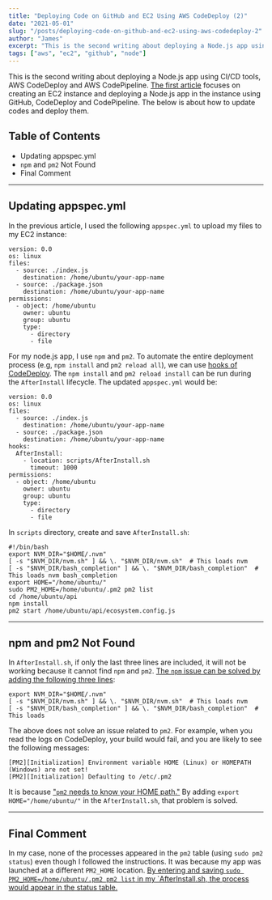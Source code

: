 ```yaml
---
title: "Deploying Code on GitHub and EC2 Using AWS CodeDeploy (2)"
date: "2021-05-01"
slug: "/posts/deploying-code-on-github-and-ec2-using-aws-codedeploy-2"
author: "James"
excerpt: "This is the second writing about deploying a Node.js app using CI/CD tools, AWS CodeDeploy and AWS CodePipeline."
tags: ["aws", "ec2", "github", "node"]
---
```


This is the second writing about deploying a Node.js app using CI/CD tools, AWS CodeDeploy and AWS CodePipeline. [The first article](/posts/deploying-code-on-github-and-ec2-using-aws-codedeploy) focuses on creating an EC2 instance and deploying a Node.js app in the instance using GitHub, CodeDeploy and CodePipeline. The below is about how to update codes and deploy them.

## Table of Contents
- Updating appspec.yml
- `npm` and `pm2` Not Found
- Final Comment

-----
## Updating appspec.yml
In the previous article, I used the following `appspec.yml` to upload my files to my EC2 instance:
```
version: 0.0
os: linux
files:
  - source: ./index.js
    destination: /home/ubuntu/your-app-name
  - source: ./package.json
    destination: /home/ubuntu/your-app-name
permissions:
  - object: /home/ubuntu
    owner: ubuntu
    group: ubuntu
    type:
      - directory
      - file
```

For my node.js app, I use `npm` and `pm2`. To automate the entire deployment process (e.g, `npm install` and `pm2 reload all`), we can use [hooks of CodeDeploy](https://docs.aws.amazon.com/codedeploy/latest/userguide/reference-appspec-file-structure-hooks.html). The `npm install` and `pm2 reload install` can be run during the `AfterInstall` lifecycle. The updated `appspec.yml` would be:
```
version: 0.0
os: linux
files:
  - source: ./index.js
    destination: /home/ubuntu/your-app-name
  - source: ./package.json
    destination: /home/ubuntu/your-app-name
hooks:
  AfterInstall:
    - location: scripts/AfterInstall.sh
      timeout: 1000
permissions:
  - object: /home/ubuntu
    owner: ubuntu
    group: ubuntu
    type:
      - directory
      - file
```

In `scripts` directory, create and save `AfterInstall.sh`:
```
#!/bin/bash
export NVM_DIR="$HOME/.nvm"
[ -s "$NVM_DIR/nvm.sh" ] && \. "$NVM_DIR/nvm.sh"  # This loads nvm
[ -s "$NVM_DIR/bash_completion" ] && \. "$NVM_DIR/bash_completion"  # This loads nvm bash_completion
export HOME="/home/ubuntu/"
sudo PM2_HOME=/home/ubuntu/.pm2 pm2 list
cd /home/ubuntu/api
npm install
pm2 start /home/ubuntu/api/ecosystem.config.js
```

-----
## npm and pm2 Not Found
In `AfterInstall.sh`, if only the last three lines are included, it will not be working because it cannot find `npm` and `pm2`. [The `npm` issue can be solved by adding the following three lines](https://stackoverflow.com/questions/46048453/aws-codedeploy-command-not-found):
```
export NVM_DIR="$HOME/.nvm"
[ -s "$NVM_DIR/nvm.sh" ] && \. "$NVM_DIR/nvm.sh"  # This loads nvm
[ -s "$NVM_DIR/bash_completion" ] && \. "$NVM_DIR/bash_completion"  # This loads 
```

The above does not solve an issue related to `pm2`. For example, when you read the logs on CodeDeploy, your build would fail, and you are likely to see the following messages: 
```
[PM2][Initialization] Environment variable HOME (Linux) or HOMEPATH (Windows) are not set!
[PM2][Initialization] Defaulting to /etc/.pm2
```

It is because ["`pm2` needs to know your HOME path."](https://github.com/Unitech/pm2/issues/1818) By adding `export HOME="/home/ubuntu/"` in the `AfterInstall.sh`, that problem is solved.

-----
## Final Comment
In my case, none of the processes appeared in the `pm2` table (using `sudo pm2 status`) even though I followed the instructions. It was because my app was launched at a different `PM2_HOME` location. [By entering and saving `sudo PM2_HOME=/home/ubuntu/.pm2 pm2 list` in my `AfterInstall.sh, the process would appear in the status table.](https://github.com/Unitech/pm2/issues/992#issuecomment-254005976)
